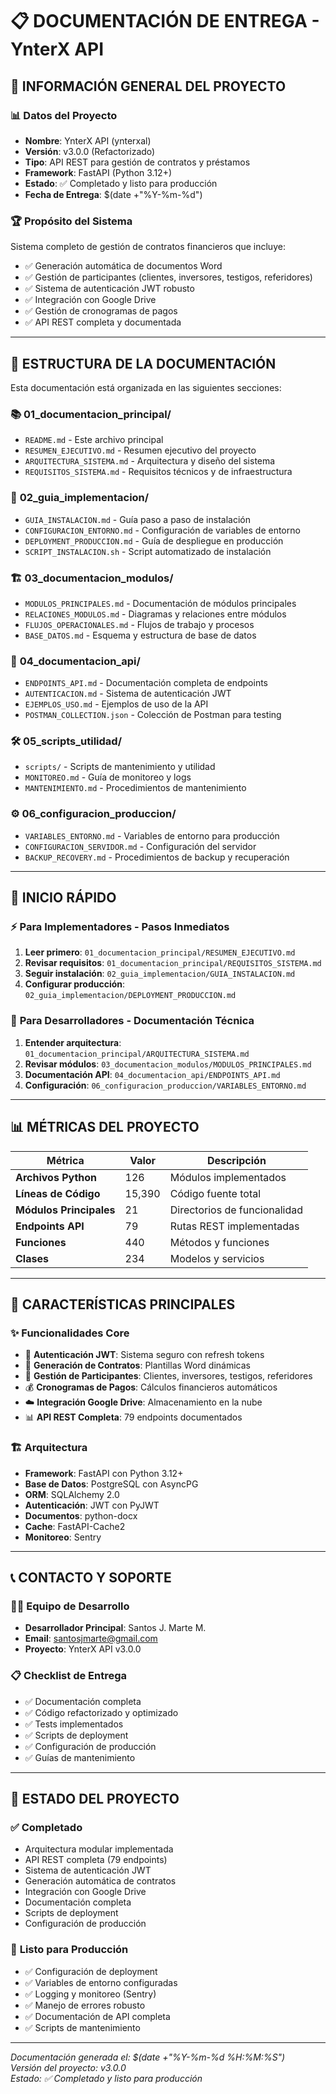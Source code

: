 # 📋 DOCUMENTACIÓN DE ENTREGA - YnterX API

## 🎯 **INFORMACIÓN GENERAL DEL PROYECTO**

### 📊 **Datos del Proyecto**
- **Nombre**: YnterX API (ynterxal)
- **Versión**: v3.0.0 (Refactorizado)
- **Tipo**: API REST para gestión de contratos y préstamos
- **Framework**: FastAPI (Python 3.12+)
- **Estado**: ✅ Completado y listo para producción
- **Fecha de Entrega**: $(date +"%Y-%m-%d")

### 🏆 **Propósito del Sistema**
Sistema completo de gestión de contratos financieros que incluye:
- ✅ Generación automática de documentos Word
- ✅ Gestión de participantes (clientes, inversores, testigos, referidores)
- ✅ Sistema de autenticación JWT robusto
- ✅ Integración con Google Drive
- ✅ Gestión de cronogramas de pagos
- ✅ API REST completa y documentada

---

## 📁 **ESTRUCTURA DE LA DOCUMENTACIÓN**

Esta documentación está organizada en las siguientes secciones:

### 📚 **01_documentacion_principal/**
- `README.md` - Este archivo principal
- `RESUMEN_EJECUTIVO.md` - Resumen ejecutivo del proyecto
- `ARQUITECTURA_SISTEMA.md` - Arquitectura y diseño del sistema
- `REQUISITOS_SISTEMA.md` - Requisitos técnicos y de infraestructura

### 🚀 **02_guia_implementacion/**
- `GUIA_INSTALACION.md` - Guía paso a paso de instalación
- `CONFIGURACION_ENTORNO.md` - Configuración de variables de entorno
- `DEPLOYMENT_PRODUCCION.md` - Guía de despliegue en producción
- `SCRIPT_INSTALACION.sh` - Script automatizado de instalación

### 🏗️ **03_documentacion_modulos/**
- `MODULOS_PRINCIPALES.md` - Documentación de módulos principales
- `RELACIONES_MODULOS.md` - Diagramas y relaciones entre módulos
- `FLUJOS_OPERACIONALES.md` - Flujos de trabajo y procesos
- `BASE_DATOS.md` - Esquema y estructura de base de datos

### 🔌 **04_documentacion_api/**
- `ENDPOINTS_API.md` - Documentación completa de endpoints
- `AUTENTICACION.md` - Sistema de autenticación JWT
- `EJEMPLOS_USO.md` - Ejemplos de uso de la API
- `POSTMAN_COLLECTION.json` - Colección de Postman para testing

### 🛠️ **05_scripts_utilidad/**
- `scripts/` - Scripts de mantenimiento y utilidad
- `MONITOREO.md` - Guía de monitoreo y logs
- `MANTENIMIENTO.md` - Procedimientos de mantenimiento

### ⚙️ **06_configuracion_produccion/**
- `VARIABLES_ENTORNO.md` - Variables de entorno para producción
- `CONFIGURACION_SERVIDOR.md` - Configuración del servidor
- `BACKUP_RECOVERY.md` - Procedimientos de backup y recuperación

---

## 🚀 **INICIO RÁPIDO**

### ⚡ **Para Implementadores - Pasos Inmediatos**

1. **Leer primero**: `01_documentacion_principal/RESUMEN_EJECUTIVO.md`
2. **Revisar requisitos**: `01_documentacion_principal/REQUISITOS_SISTEMA.md`
3. **Seguir instalación**: `02_guia_implementacion/GUIA_INSTALACION.md`
4. **Configurar producción**: `02_guia_implementacion/DEPLOYMENT_PRODUCCION.md`

### 🔧 **Para Desarrolladores - Documentación Técnica**

1. **Entender arquitectura**: `01_documentacion_principal/ARQUITECTURA_SISTEMA.md`
2. **Revisar módulos**: `03_documentacion_modulos/MODULOS_PRINCIPALES.md`
3. **Documentación API**: `04_documentacion_api/ENDPOINTS_API.md`
4. **Configuración**: `06_configuracion_produccion/VARIABLES_ENTORNO.md`

---

## 📊 **MÉTRICAS DEL PROYECTO**

| Métrica | Valor | Descripción |
|---------|-------|-------------|
| **Archivos Python** | 126 | Módulos implementados |
| **Líneas de Código** | 15,390 | Código fuente total |
| **Módulos Principales** | 21 | Directorios de funcionalidad |
| **Endpoints API** | 79 | Rutas REST implementadas |
| **Funciones** | 440 | Métodos y funciones |
| **Clases** | 234 | Modelos y servicios |

---

## 🎯 **CARACTERÍSTICAS PRINCIPALES**

### ✨ **Funcionalidades Core**
- 🔐 **Autenticación JWT**: Sistema seguro con refresh tokens
- 📄 **Generación de Contratos**: Plantillas Word dinámicas
- 👥 **Gestión de Participantes**: Clientes, inversores, testigos, referidores
- 💰 **Cronogramas de Pagos**: Cálculos financieros automáticos
- ☁️ **Integración Google Drive**: Almacenamiento en la nube
- 📊 **API REST Completa**: 79 endpoints documentados

### 🏗️ **Arquitectura**
- **Framework**: FastAPI con Python 3.12+
- **Base de Datos**: PostgreSQL con AsyncPG
- **ORM**: SQLAlchemy 2.0
- **Autenticación**: JWT con PyJWT
- **Documentos**: python-docx
- **Cache**: FastAPI-Cache2
- **Monitoreo**: Sentry

---

## 📞 **CONTACTO Y SOPORTE**

### 👨‍💻 **Equipo de Desarrollo**
- **Desarrollador Principal**: Santos J. Marte M.
- **Email**: santosjmarte@gmail.com
- **Proyecto**: YnterX API v3.0.0

### 📋 **Checklist de Entrega**
- ✅ Documentación completa
- ✅ Código refactorizado y optimizado
- ✅ Tests implementados
- ✅ Scripts de deployment
- ✅ Configuración de producción
- ✅ Guías de mantenimiento

---

## 🎉 **ESTADO DEL PROYECTO**

### ✅ **Completado**
- Arquitectura modular implementada
- API REST completa (79 endpoints)
- Sistema de autenticación JWT
- Generación automática de contratos
- Integración con Google Drive
- Documentación completa
- Scripts de deployment
- Configuración de producción

### 🚀 **Listo para Producción**
- ✅ Configuración de deployment
- ✅ Variables de entorno configuradas
- ✅ Logging y monitoreo (Sentry)
- ✅ Manejo de errores robusto
- ✅ Documentación de API completa
- ✅ Scripts de mantenimiento

---

*Documentación generada el: $(date +"%Y-%m-%d %H:%M:%S")*  
*Versión del proyecto: v3.0.0*  
*Estado: ✅ Completado y listo para producción*

